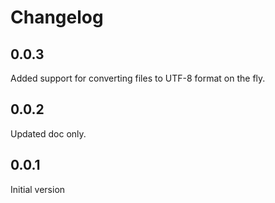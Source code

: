 # Changelog

## 0.0.3

Added support for converting files to UTF-8 format on the fly.

## 0.0.2

Updated doc only.

## 0.0.1

Initial version